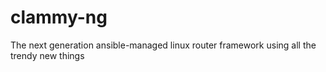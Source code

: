 # clammy-ng
The next generation ansible-managed linux router framework using all the trendy new things
